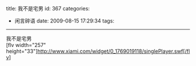 title: 我不是宅男
id: 367
categories:
  - 闲言碎语
date: 2009-08-15 17:29:34
tags:
---

我不是宅男
</br>[flv width=&quot;257&quot; height=&quot;33&quot;]http://www.xiami.com/widget/0_1769019118/singlePlayer.swf[/flv]